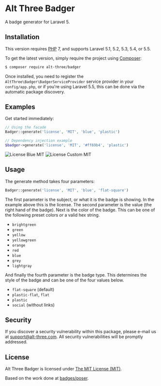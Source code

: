 # Alt Three Badger

A badge generator for Laravel 5.


## Installation

This version requires [PHP](https://php.net) 7, and supports Laravel 5.1, 5.2, 5.3, 5.4, or 5.5.

To get the latest version, simply require the project using [Composer](https://getcomposer.org):

```bash
$ composer require alt-three/badger
```

Once installed, you need to register the `AltThree\Badger\BadgerServiceProvider` service provider in your `config/app.php`, or if you're using Laravel 5.5, this can be done via the automatic package discovery.


## Examples


Get started immediately:

```php
// Using the facade
Badger::generate('license', 'MIT', 'blue', 'plastic')

// Dependency injection example
$badger->generate('license', 'MIT', '#ff69b4', 'plastic')
```

![License Blue MIT](https://cdn.rawgit.com/AltThree/Badger/master/tests/stubs/license-MIT-blue-plastic.svg)
![License Custom MIT](https://cdn.rawgit.com/AltThree/Badger/master/tests/stubs/license-MIT-custom-plastic.svg)


## Usage

The generate method takes four parameters:

```php
Badger::generate('license', 'MIT', 'blue', 'flat-square')
```

The first parameter is the subject, or what it is the badge is showing. In the example above this is the license. The second parameter is the value (the right hand of the badge). Next is the color of the badge. This can be one of the following preset colors _or_ a valid hex string.

- `brightgreen`
- `green`
- `yellow`
- `yellowgreen`
- `orange`
- `red`
- `blue`
- `grey`
- `lightgray`

And finally the fourth parameter is the badge type. This determines the style of the badge and can be one of the four values below.

- `flat-square` (default)
- `plastic-flat`, `flat`
- `plastic`
- `social` (without links)


## Security

If you discover a security vulnerability within this package, please e-mail us at support@alt-three.com. All security vulnerabilities will be promptly addressed.


## License

Alt Three Badger is licensed under [The MIT License (MIT)](LICENSE).

Based on the work done at [badges/poser](https://github.com/badges/poser).
